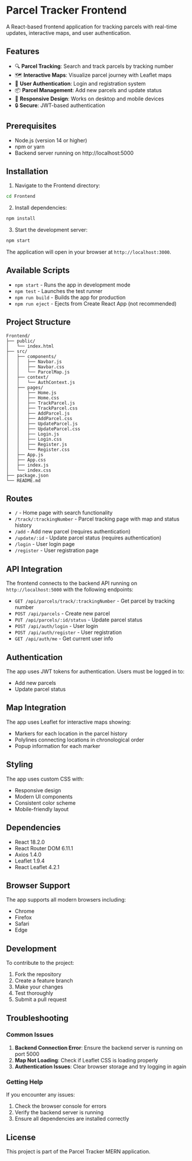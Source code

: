# Parcel Tracker Frontend

A React-based frontend application for tracking parcels with real-time updates, interactive maps, and user authentication.

## Features

- 🔍 **Parcel Tracking**: Search and track parcels by tracking number
- 🗺️ **Interactive Maps**: Visualize parcel journey with Leaflet maps
- 👤 **User Authentication**: Login and registration system
- 📦 **Parcel Management**: Add new parcels and update status
- 📱 **Responsive Design**: Works on desktop and mobile devices
- 🔒 **Secure**: JWT-based authentication

## Prerequisites

- Node.js (version 14 or higher)
- npm or yarn
- Backend server running on http://localhost:5000

## Installation

1. Navigate to the Frontend directory:
```bash
cd Frontend
```

2. Install dependencies:
```bash
npm install
```

3. Start the development server:
```bash
npm start
```

The application will open in your browser at `http://localhost:3000`.

## Available Scripts

- `npm start` - Runs the app in development mode
- `npm test` - Launches the test runner
- `npm run build` - Builds the app for production
- `npm run eject` - Ejects from Create React App (not recommended)

## Project Structure

```
Frontend/
├── public/
│   └── index.html
├── src/
│   ├── components/
│   │   ├── Navbar.js
│   │   ├── Navbar.css
│   │   └── ParcelMap.js
│   ├── context/
│   │   └── AuthContext.js
│   ├── pages/
│   │   ├── Home.js
│   │   ├── Home.css
│   │   ├── TrackParcel.js
│   │   ├── TrackParcel.css
│   │   ├── AddParcel.js
│   │   ├── AddParcel.css
│   │   ├── UpdateParcel.js
│   │   ├── UpdateParcel.css
│   │   ├── Login.js
│   │   ├── Login.css
│   │   ├── Register.js
│   │   └── Register.css
│   ├── App.js
│   ├── App.css
│   ├── index.js
│   └── index.css
├── package.json
└── README.md
```

## Routes

- `/` - Home page with search functionality
- `/track/:trackingNumber` - Parcel tracking page with map and status history
- `/add` - Add new parcel (requires authentication)
- `/update/:id` - Update parcel status (requires authentication)
- `/login` - User login page
- `/register` - User registration page

## API Integration

The frontend connects to the backend API running on `http://localhost:5000` with the following endpoints:

- `GET /api/parcels/track/:trackingNumber` - Get parcel by tracking number
- `POST /api/parcels` - Create new parcel
- `PUT /api/parcels/:id/status` - Update parcel status
- `POST /api/auth/login` - User login
- `POST /api/auth/register` - User registration
- `GET /api/auth/me` - Get current user info

## Authentication

The app uses JWT tokens for authentication. Users must be logged in to:
- Add new parcels
- Update parcel status

## Map Integration

The app uses Leaflet for interactive maps showing:
- Markers for each location in the parcel history
- Polylines connecting locations in chronological order
- Popup information for each marker

## Styling

The app uses custom CSS with:
- Responsive design
- Modern UI components
- Consistent color scheme
- Mobile-friendly layout

## Dependencies

- React 18.2.0
- React Router DOM 6.11.1
- Axios 1.4.0
- Leaflet 1.9.4
- React Leaflet 4.2.1

## Browser Support

The app supports all modern browsers including:
- Chrome
- Firefox
- Safari
- Edge

## Development

To contribute to the project:

1. Fork the repository
2. Create a feature branch
3. Make your changes
4. Test thoroughly
5. Submit a pull request

## Troubleshooting

### Common Issues

1. **Backend Connection Error**: Ensure the backend server is running on port 5000
2. **Map Not Loading**: Check if Leaflet CSS is loading properly
3. **Authentication Issues**: Clear browser storage and try logging in again

### Getting Help

If you encounter any issues:
1. Check the browser console for errors
2. Verify the backend server is running
3. Ensure all dependencies are installed correctly

## License

This project is part of the Parcel Tracker MERN application. 